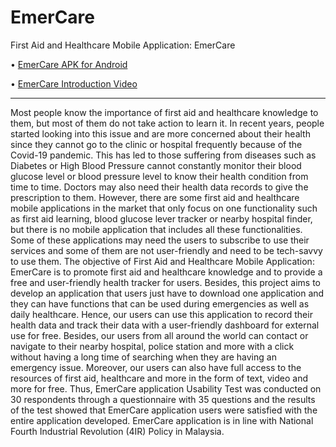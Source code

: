 # EmerCare

First Aid and Healthcare Mobile Application: EmerCare

• [EmerCare APK for Android][EmerCare APK]

• [EmerCare Introduction Video][EmerCare Introduction Video]

---

Most people know the importance of first aid and healthcare knowledge to them, but most of them do not take action to learn it. In recent years, people started looking into this issue and are more concerned about their health since they cannot go to the clinic or hospital frequently because of the Covid-19 pandemic. This has led to those suffering from diseases such as Diabetes or High Blood Pressure cannot constantly monitor their blood glucose level or blood pressure level to know their health condition from time to time. Doctors may also need their health data records to give the prescription to them. However, there are some first aid and healthcare mobile applications in the market that only focus on one functionality such as first aid learning, blood glucose lever tracker or nearby hospital finder, but there is no mobile application that includes all these functionalities. Some of these applications may need the users to subscribe to use their services and some of them are not user-friendly and need to be tech-savvy to use them. The objective of First Aid and Healthcare Mobile Application: EmerCare is to promote first aid and healthcare knowledge and to provide a free and user-friendly health tracker for users. Besides, this project aims to develop an application that users just have to download one application and they can have functions that can be used during emergencies as well as daily healthcare. Hence, our users can use this application to record their health data and track their data with a user-friendly dashboard for external use for free. Besides, our users from all around the world can contact or navigate to their nearby hospital, police station and more with a click without having a long time of searching when they are having an emergency issue. Moreover, our users can also have full access to the resources of first aid, healthcare and more in the form of text, video and more for free. Thus, EmerCare application Usability Test was conducted on 30 respondents through a questionnaire with 35 questions and the results of the test showed that EmerCare application users were satisfied with the entire application developed. EmerCare application is in line with National Fourth Industrial Revolution (4IR) Policy in Malaysia.

[EmerCare APK]: https://github.com/JunMingTeh-2018/EmerCare/raw/master/EmerCare.apk
[EmerCare Introduction Video]: https://www.youtube.com/watch?v=uvxcNpCLmwA

